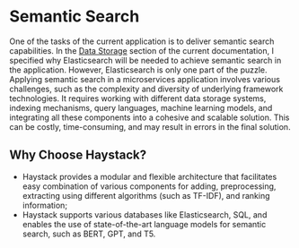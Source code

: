 # Semantic Search

One of the tasks of the current application is to deliver semantic search capabilities. In the [Data Storage](Docs/design-decision-data-storage.md) section 
of the current documentation, I specified why Elasticsearch will be needed to achieve semantic search in the application. 
However, Elasticsearch is only one part of the puzzle. Applying semantic search in a microservices application involves various challenges, such as the complexity and diversity of underlying framework technologies. It requires working with different data storage systems, indexing mechanisms, query languages, machine learning models, and integrating all these components into a cohesive and scalable solution. This can be costly, time-consuming, and may result in errors in the final solution. 

## Why Choose Haystack?

* Haystack provides a modular and flexible architecture that facilitates easy combination of various components for adding, preprocessing, extracting using different algorithms (such as TF-IDF), and ranking information;
* Haystack supports various databases like Elasticsearch, SQL, and enables the use of state-of-the-art language models for semantic search, such as BERT, GPT, and T5.
